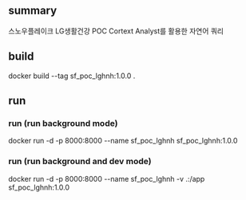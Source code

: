 ## summary
스노우플레이크 LG생활건강 POC
Cortext Analyst를 활용한 자연어 쿼리

## build
docker build --tag sf_poc_lghnh:1.0.0 .

## run
### run (run background mode)
docker run -d -p 8000:8000 --name sf_poc_lghnh sf_poc_lghnh:1.0.0
### run (run background and dev mode)
docker run -d -p 8000:8000 --name sf_poc_lghnh -v .:/app sf_poc_lghnh:1.0.0

